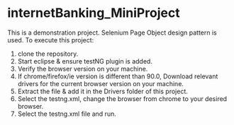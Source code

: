 # internetBanking_MiniProject

This is a demonstration project. Selenium Page Object design pattern is used. 
To execute this project: 
1. clone the repository.
2. Start eclipse & ensure testNG plugin is added.
3. Verify the browser version on your machine. 
4. If chrome/firefox/ie version is different than 90.0, Download relevant drivers for the current browser version on your machine.
5. Extract the file & add it in the Drivers folder of this project.
6. Select the testng.xml, change the browser from chrome to your desired browser. 
7. Select the testng.xml file and run.   
